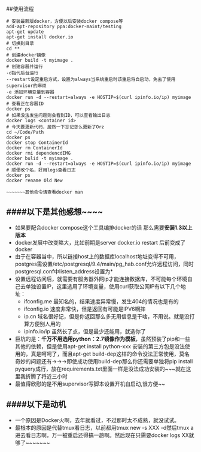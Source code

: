 ##使用流程

	# 安装最新版docker，方便以后安装docker compose等
	add-apt-repository ppa:docker-maint/testing
	apt-get update
	apt-get install docker.io
	# 切换到目录
	cd **
	# 创建docker镜像
	docker build -t myimage .
	# 创建容器并运行
	-d指代后台运行
	--restart设定重启方式，设置为always当系统重启时该重启将自启动，免去了使用supervisor的麻烦
	-e 添加环境变量到容器
	docker run -d --restart=always -e HOSTIP=$(curl ipinfo.io/ip) myimage
	# 查看正在容器ID
	docker ps
	# 如果没法发生问题则会看到ID，可以查看输出日志
	docker logs <container id>
	# 今天要更新代码，居然一下忘记怎么更新了Orz
	cd ~/Code/Path
	docker ps
	docker stop ContainerId
	docker rm ContainerId
	docker rmi dependencdIMG
	docker bulid -t myimage .
	docker run -d --restart=always -e HOSTIP=$(curl ipinfo.io/ip) myimage
	# 顺便改个名，好用logs查看日志
	docker ps
	docker rename Old New
	
	~~~~~~~其他命令请查看docker man	

####以下是其他感想~~~~
--------
- 如果要配合docker compose这个工具编排docker的话 那么需要**安装1.3以上版本**
- docker发展中改变略大，比如前期是server docker.io restart 后前变成了docker
- 由于在容器当中，所以链接host上的数据库localhost地址变得不可用，postgres需设置/etc/postgresql/9.4/main/pg_hab.conf允许远程访问，同时postgresql.conf中listen_address设置为*
- 设置远程访问后，就需要有服务器外网ip才能连接数据库，不可能每个环境自己去单独设置IP，这里选用了环境变量，使用curl获取公网IP有以下几个地址：
   - ifconfig.me 最知名的，结果速度异常慢，发生404的情况也是有的
   - ifconfig.io 速度非常快，但是返回有可能是IPV6啊摔
   - ip.cn 域名很好记，但是你返回那么多无用信息是干啥，不用说。就是没打算方便别人用的
   - ipinfo.io/ip 虽然长了点，但是最少还能用，就选你了
- 巨坑的是：**千万不用选用python：2.7镜像作为模板**，虽然预装了pip和一些其他的依赖，但是使用apt-get install python-xxx 安装的第三方包是没法使用的，真是呵呵了，而且apt-get build-dep这样的命令没法正常使用，莫名奇妙的问题还有→→→即使成功使用build-dep那么你还需要单独将pip install pyquery成行，放在requirements.txt里面一样是没法成功安装的~~~就在这里我折腾了将近三小时
- 最值得欣慰的是不用supervisor写脚本设置开机自启动,很方便~~

####以下是动机
-----------
- 一个原因是Docker火啊，去年就看过，不过那时太不成熟，就没试试。
- 最根本的原因是代替tmux看日志，以前都用tmux new -s XXX -d然后tmux a进去看日志啊，万一被重启还得搞一趟啊。然后现在只需要docker logs XX就够了~~~~~~~

